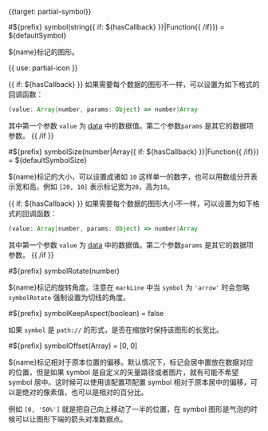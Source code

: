 {{target: partial-symbol}}

#${prefix} symbol(string{{ if: ${hasCallback} }}|Function{{ /if}}) = ${defaultSymbol}

${name}标记的图形。

{{ use: partial-icon }}

{{ if: ${hasCallback} }}
如果需要每个数据的图形不一样，可以设置为如下格式的回调函数：
```js
(value: Array|number, params: Object) => number|Array
```
其中第一个参数 `value` 为 [data](~series-${seriesType}.data) 中的数据值。第二个参数`params` 是其它的数据项参数。
{{ /if }}

#${prefix} symbolSize(number|Array{{ if: ${hasCallback} }}|Function{{ /if}}) = ${defaultSymbolSize}

${name}标记的大小，可以设置成诸如 `10` 这样单一的数字，也可以用数组分开表示宽和高，例如 `[20, 10]` 表示标记宽为`20`，高为`10`。

{{ if: ${hasCallback} }}
如果需要每个数据的图形大小不一样，可以设置为如下格式的回调函数：
```js
(value: Array|number, params: Object) => number|Array
```
其中第一个参数 `value` 为 [data](~series-${seriesType}.data) 中的数据值。第二个参数`params` 是其它的数据项参数。
{{ /if }}

#${prefix} symbolRotate(number)

${name}标记的旋转角度。注意在 `markLine` 中当 `symbol` 为 `'arrow'` 时会忽略 `symbolRotate` 强制设置为切线的角度。

#${prefix} symbolKeepAspect(boolean) = false

如果 `symbol` 是 `path://` 的形式，是否在缩放时保持该图形的长宽比。

#${prefix} symbolOffset(Array) = [0, 0]

${name}标记相对于原本位置的偏移。默认情况下，标记会居中置放在数据对应的位置，但是如果 symbol 是自定义的矢量路径或者图片，就有可能不希望 symbol 居中。这时候可以使用该配置项配置 symbol 相对于原本居中的偏移，可以是绝对的像素值，也可以是相对的百分比。

例如 `[0, '50%']` 就是把自己向上移动了一半的位置，在 symbol 图形是气泡的时候可以让图形下端的箭头对准数据点。
